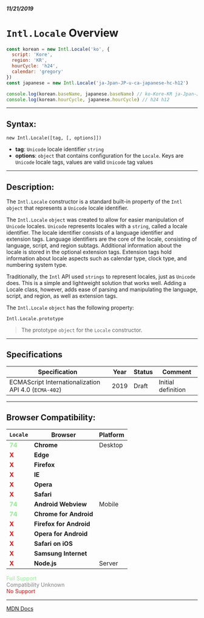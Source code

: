 ##### 11/21/2019
# `Intl.Locale` Overview

```js
const korean = new Intl.Locale('ko', {
  script: 'Kore',
  region: 'KR',
  hourCycle: 'h24',
  calendar: 'gregory'
})
const japanese = new Intl.Locale('ja-Jpan-JP-u-ca-japanese-hc-h12')

console.log(korean.baseName, japanese.baseName) // ko-Kore-KR ja-Jpan-JP
console.log(korean.hourCycle, japanese.hourCycle) // h24 h12
```

---

## Syntax:
`new Intl.Locale([tag, [, options]])`

* **tag**: `Unicode` locale identifier `string`
* **options**: `object` that contains configuration for the `Locale`.  Keys are `Unicode` locale tags, values are valid `Unicode` tag values

---

## Description:
The `Intl.Locale` constructor is a standard built-in property of the `Intl` `object` that represents a `Unicode` locale identifier.

The `Intl.Locale` `object` was created to allow for easier manipulation of `Unicode` locales. `Unicode` represents locales with a `string`, called a locale identifier. The locale identifier consists of a language identifier and extension tags. Language identifiers are the core of the locale, consisting of language, script, and region subtags. Additional information about the locale is stored in the optional extension tags. Extension tags hold information about locale aspects such as calendar type, clock type, and numbering system type.

Traditionally, the `Intl` API used `strings` to represent locales, just as `Unicode` does. This is a simple and lightweight solution that works well. Adding a Locale class, however, adds ease of parsing and manipulating the language, script, and region, as well as extension tags.

The `Intl.Locale` `object` has the following property:

`Intl.Locale.prototype`
  > The prototype `object` for the `Locale` constructor.

---

## Specifications
| Specification | Year | Status | Comment |
|---|---|---|---|
| ECMAScript Internationalization API 4.0 (`ECMA-402`) | 2019 | Draft | Initial definition |

---

## Browser Compatibility:
| `Locale` | Browser | Platform |
|---|---|---|
| <span style="color: lightgreen">**74**</span> | **Chrome** | Desktop | 
| <span style="color: red">**X**</span> | **Edge** || 
| <span style="color: red">**X**</span> | **Firefox** || 
| <span style="color: red">**X**</span> | **IE** || 
| <span style="color: red">**X**</span> | **Opera** || 
| <span style="color: red">**X**</span> | **Safari** || 
| <span style="color: lightgreen">**74**</span> | **Android Webview** | Mobile | 
| <span style="color: lightgreen">**74**</span> | **Chrome for Android** || 
| <span style="color: red">**X**</span> | **Firefox for Android** || 
| <span style="color: red">**X**</span> | **Opera for Android** || 
| <span style="color: red">**X**</span> | **Safari on iOS** || 
| <span style="color: red">**X**</span> | **Samsung Internet** || 
| <span style="color: red">**X**</span> | **Node.js** | Server | 

<span style="color: lightgreen">Full Support</span>  
<span style="color: grey">Compatibility Unknown</span>  
<span style="color: red">No Support</span>

---

[MDN Docs](https://developer.mozilla.org/en-US/docs/Web/JavaScript/Reference/Global_Objects/Locale)